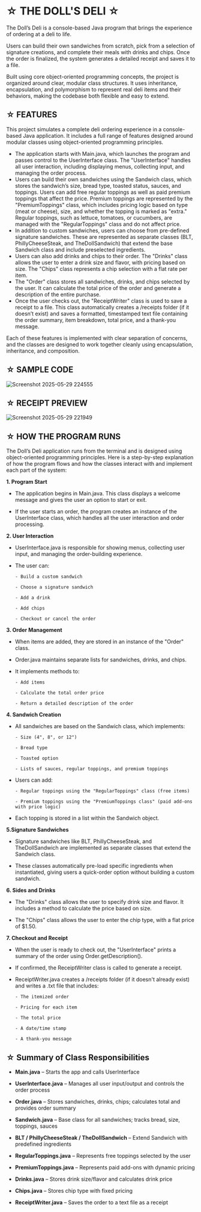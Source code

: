 #    ☆ THE DOLL'S DELI ☆

The Doll’s Deli is a console-based Java program that brings the experience of ordering at a deli to life. 

Users can build their own sandwiches from scratch, pick from a selection of signature creations, and complete their meals with drinks and chips. Once the order is finalized, the system generates a detailed receipt and saves it to a file.

Built using core object-oriented programming concepts, the project is organized around clear, modular class structures. It uses inheritance, encapsulation, and polymorphism to represent real deli items and their behaviors, making the codebase both flexible and easy to extend.


## ☆ FEATURES
This project simulates a complete deli ordering experience in a console-based Java application. It includes a full range of features designed around modular classes using object-oriented programming principles.


- The application starts with Main.java, which launches the program and passes control to the UserInterface class. The "UserInterface" handles all user interaction, including displaying menus, collecting input, and managing the order process.
- Users can build their own sandwiches using the Sandwich class, which stores the sandwich’s size, bread type, toasted status, sauces, and toppings. Users can add free regular toppings as well as paid premium toppings that affect the price. Premium toppings are represented by the "PremiumToppings" class, which includes pricing logic based on type (meat or cheese), size, and whether the topping is marked as "extra." Regular toppings, such as lettuce, tomatoes, or cucumbers, are managed with the "RegularToppings" class and do not affect price.
- In addition to custom sandwiches, users can choose from pre-defined signature sandwiches. These are represented as separate classes (BLT, PhillyCheeseSteak, and TheDollSandwich) that extend the base Sandwich class and include preselected ingredients.
- Users can also add drinks and chips to their order. The "Drinks" class allows the user to enter a drink size and flavor, with pricing based on size. The "Chips" class represents a chip selection with a flat rate per item.
- The "Order" class stores all sandwiches, drinks, and chips selected by the user. It can calculate the total price of the order and generate a description of the entire purchase. 
- Once the user checks out, the "ReceiptWriter" class is used to save a receipt to a file. This class automatically creates a /receipts folder (if it doesn’t exist) and saves a formatted, timestamped text file containing the order summary, item breakdown, total price, and a thank-you message.

Each of these features is implemented with clear separation of concerns, and the classes are designed to work together cleanly using encapsulation, inheritance, and composition.




## ☆ SAMPLE CODE


![Screenshot 2025-05-29 224555](https://github.com/user-attachments/assets/67213dde-55ab-4543-8d9c-c2e6c7bfd6bf)

## ☆ RECEIPT PREVIEW
![Screenshot 2025-05-29 221949](https://github.com/user-attachments/assets/6f80fe9f-14b8-4f69-9042-be0b6e4125d1)

## ☆ HOW THE PROGRAM RUNS
The Doll’s Deli application runs from the terminal and is designed using object-oriented programming principles. Here is a step-by-step explanation of how the program flows and how the classes interact with and implement each part of the system:

**1. Program Start**

- The application begins in Main.java. This class displays a welcome message and gives the user an option to start or exit.

- If the user starts an order, the program creates an instance of the UserInterface class, which handles all the user interaction and order processing.

**2. User Interaction**

- UserInterface.java is responsible for showing menus, collecting user input, and managing the order-building experience.

- The user can:

      - Build a custom sandwich

      - Choose a signature sandwich

      - Add a drink

      - Add chips

      - Checkout or cancel the order

**3. Order Management**

- When items are added, they are stored in an instance of the "Order" class.

- Order.java maintains separate lists for sandwiches, drinks, and chips.

- It implements methods to:

      - Add items

      - Calculate the total order price

      - Return a detailed description of the order

**4. Sandwich Creation**

- All sandwiches are based on the Sandwich class, which implements:

      - Size (4", 8", or 12")

      - Bread type

      - Toasted option

      - Lists of sauces, regular toppings, and premium toppings

-  Users can add:

       - Regular toppings using the "RegularToppings" class (free items)

       - Premium toppings using the "PremiumToppings class" (paid add-ons with price logic)

- Each topping is stored in a list within the Sandwich object.

**5.Signature Sandwiches**

- Signature sandwiches like BLT, PhillyCheeseSteak, and TheDollSandwich are implemented as separate classes that extend the Sandwich class.

- These classes automatically pre-load specific ingredients when instantiated, giving users a quick-order option without building a custom sandwich.

**6. Sides and Drinks**

- The "Drinks" class allows the user to specify drink size and flavor. It includes a method to calculate the price based on size.

- The "Chips" class allows the user to enter the chip type, with a flat price of $1.50.

**7. Checkout and Receipt**

- When the user is ready to check out, the "UserInterface" prints a summary of the order using Order.getDescription().

- If confirmed, the ReceiptWriter class is called to generate a receipt.

- ReceiptWriter.java creates a /receipts folder (if it doesn't already exist) and writes a .txt file that includes:

      - The itemized order

      - Pricing for each item

      - The total price

      - A date/time stamp

      - A thank-you message

## ☆ Summary of Class Responsibilities
- **Main.java** – Starts the app and calls UserInterface

- **UserInterface.java** – Manages all user input/output and controls the order process

- **Order.java** – Stores sandwiches, drinks, chips; calculates total and provides order summary

- **Sandwich.java** – Base class for all sandwiches; tracks bread, size, toppings, sauces

- **BLT / PhillyCheeseSteak / TheDollSandwich** – Extend Sandwich with predefined ingredients

- **RegularToppings.java** – Represents free toppings selected by the user

- **PremiumToppings.java** – Represents paid add-ons with dynamic pricing

- **Drinks.java** – Stores drink size/flavor and calculates drink price

- **Chips.java** – Stores chip type with fixed pricing

- **ReceiptWriter.java** – Saves the order to a text file as a receipt


